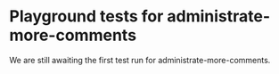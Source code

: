 # Playground tests for administrate-more-comments
We are still awaiting the first test run for administrate-more-comments.
